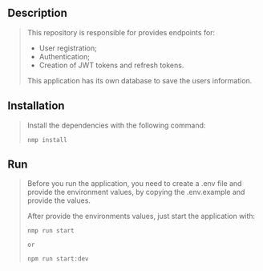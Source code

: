 ## Description

> This repository is responsible for provides endpoints for:
> - User registration;
> - Authentication;
> - Creation of JWT tokens and refresh tokens.
> 
> This application has its own database to save the users information.

## Installation
> Install the dependencies with the following command:
> ```
> nmp install
> ```

## Run
> Before you run the application, you need to create a .env file and provide the environment values, by copying the .env.example and provide the values.
>
> After provide the environments values, just start the application with:
> ```
> nmp run start
>
> or
>
> npm run start:dev
> ```